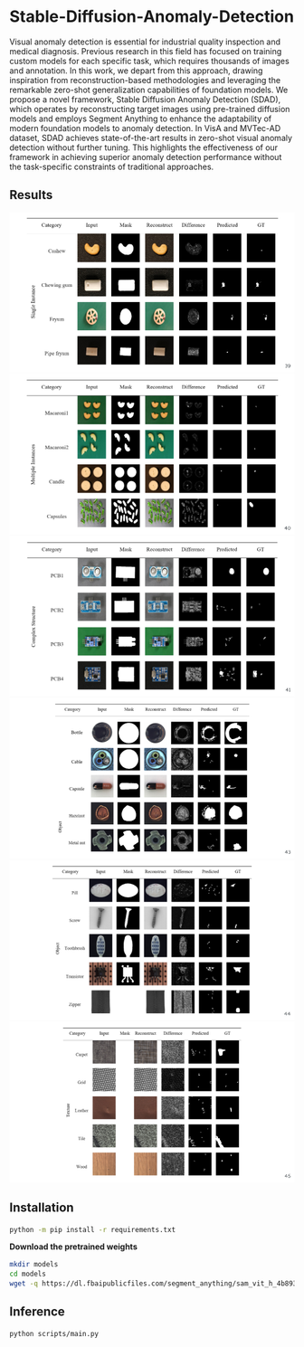 # Stable-Diffusion-Anomaly-Detection

Visual anomaly detection is essential for industrial quality inspection and medical diagnosis. Previous research in this field has focused on training custom models for each specific task, which requires thousands of images and annotation. In this work, we depart from this approach, drawing inspiration from reconstruction-based methodologies and leveraging the remarkable zero-shot generalization capabilities of foundation models. We propose a novel framework, Stable Diffusion Anomaly Detection (SDAD), which operates by reconstructing target images using pre-trained diffusion models and employs Segment Anything to enhance the adaptability of modern foundation models to anomaly detection. In VisA and MVTec-AD dataset, SDAD achieves state-of-the-art results in zero-shot visual anomaly detection without further tuning. This highlights the effectiveness of our framework in achieving superior anomaly detection performance without the task-specific constraints of traditional approaches.

## Results
![Visa1](/assets/VisA1.png)
![Visa2](/assets/VisA2.png)
![Visa3](/assets/VisA3.png)
![MVTec1](/assets/MVTec1.png)
![MVTec2](/assets/MVTec2.png )
![MVTec3](/assets/MVTec3.png )

## Installation

```bash
python -m pip install -r requirements.txt
```

**Download the pretrained weights**

```bash
mkdir models
cd models
wget -q https://dl.fbaipublicfiles.com/segment_anything/sam_vit_h_4b8939.pth
```

## Inference
```bash
python scripts/main.py
```
